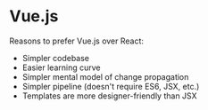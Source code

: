 # Vue.js

Reasons to prefer Vue.js over React:

  * Simpler codebase
  * Easier learning curve
  * Simpler mental model of change propagation
  * Simpler pipeline (doesn't require ES6, JSX, etc.)
  * Templates are more designer-friendly than JSX

